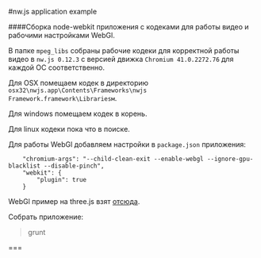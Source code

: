 #nw.js application example

####Сборка node-webkit приложения с кодеками для работы видео и рабочими настройками WebGl.

В папке ```mpeg_libs``` собраны рабочие кодеки для корректной работы видео в ```nw.js 0.12.3``` с версией движка ```Chromium 41.0.2272.76``` для каждой ОС соответственно.

Для OSX помещаем кодек в директорию ```osx32\nwjs.app\Contents\Frameworks\nwjs Framework.framework\Librariesм```.

Для windows помещаем кодек в корень.

Для linux кодеки пока что в поиске.

Для работы WebGl добавляем настройки в ```package.json``` приложения:

```shell
	"chromium-args": "--child-clean-exit --enable-webgl --ignore-gpu-blacklist --disable-pinch",
	"webkit": {
		"plugin": true
	}
```

WebGl пример на three.js взят [отсюда](http://threejs.org/examples/).

Собрать приложение:
>grunt

===

